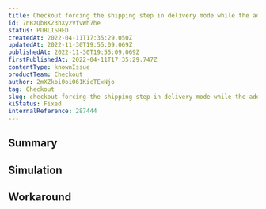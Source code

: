 ```yaml
---
title: Checkout forcing the shipping step in delivery mode while the address and pickup point option was defined via API
id: 7nBzQb8KZ3hXy2VfvWh7he
status: PUBLISHED
createdAt: 2022-04-11T17:35:29.050Z
updatedAt: 2022-11-30T19:55:09.069Z
publishedAt: 2022-11-30T19:55:09.069Z
firstPublishedAt: 2022-04-11T17:35:29.747Z
contentType: knownIssue
productTeam: Checkout
author: 2mXZkbi0oi061KicTExNjo
tag: Checkout
slug: checkout-forcing-the-shipping-step-in-delivery-mode-while-the-address-and-pickup-point-option-was-defined-via-api
kiStatus: Fixed
internalReference: 287444
---
```


## Summary



## Simulation



## Workaround




